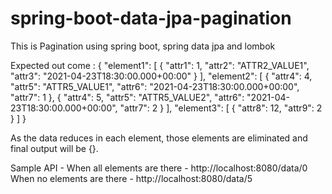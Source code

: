 # spring-boot-data-jpa-pagination
This is Pagination using spring boot, spring data jpa and lombok

Expected out come : {
    "element1": [
        {
            "attr1": 1,
            "attr2": "ATTR2_VALUE1",
            "attr3": "2021-04-23T18:30:00.000+00:00"
        }
    ],
    "element2": [
        {
            "attr4": 4,
            "attr5": "ATTR5_VALUE1",
            "attr6": "2021-04-23T18:30:00.000+00:00",
            "attr7": 1
        },
        {
            "attr4": 5,
            "attr5": "ATTR5_VALUE2",
            "attr6": "2021-04-23T18:30:00.000+00:00",
            "attr7": 2
        }
    ],
    "element3": [
        {
            "attr8": 12,
            "attr9": 2
        }
    ]
}

As the data reduces in each element, those elements are eliminated and final output  will be {}.

Sample API - 
  When all elements are there - http://localhost:8080/data/0
  When no  elements are there - http://localhost:8080/data/5
